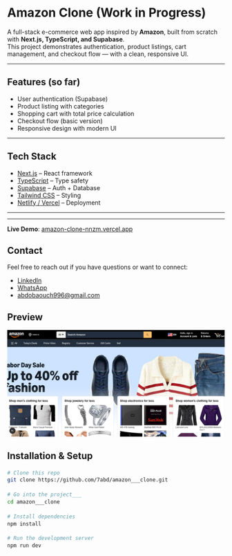 #  Amazon Clone (Work in Progress)

A full-stack e-commerce web app inspired by **Amazon**, built from scratch with **Next.js, TypeScript, and Supabase**.  
This project demonstrates authentication, product listings, cart management, and checkout flow — with a clean, responsive UI.

---
 
## Features (so far)

- User authentication (Supabase)  
- Product listing with categories  
- Shopping cart with total price calculation  
- Checkout flow (basic version)  
- Responsive design with modern UI  

---

##  Tech Stack

- [Next.js](https://nextjs.org/) – React framework  
- [TypeScript](https://www.typescriptlang.org/) – Type safety  
- [Supabase](https://supabase.com/) – Auth + Database  
- [Tailwind CSS](https://tailwindcss.com/) – Styling  
- [Netlify / Vercel](https://vercel.com/) – Deployment  

---



---

**Live Demo**: [amazon-clone-nnzm.vercel.app](https://amazon-clone-nnzm.vercel.app)
## Contact

Feel free to reach out if you have questions or want to connect:

- [LinkedIn](https://www.linkedin.com/in/abdennour-darkaoui-2b2873356/)
- [WhatsApp](https://wa.me/212708132603)
- [abdobaouch996@gmail.com](mailto:abdobaouch996@gmail.com)

## Preview

![Screenshot](./Screenshot.png)

##  Installation & Setup

```bash
# Clone this repo
git clone https://github.com/7abd/amazon___clone.git

# Go into the project___
cd amazon___clone

# Install dependencies
npm install

# Run the development server
npm run dev



